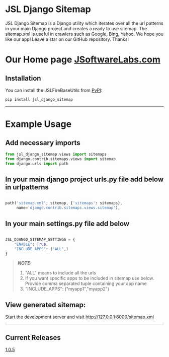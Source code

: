 # JSL Django Sitemap

JSL Django Sitemap is a Django utility which iterates over all the url patterns in your main Django project and creates a
ready to use sitemap. The sitemap.xml is useful in crawlers such as Google, Bing, Yahoo. We hope you like our app! Leave
a star on our GitHub repository. Thanks!

# Our Home page [JSoftwareLabs.com](https://www.jsoftwarelabs.com/)

## Installation

You can install the JSLFireBaseUtils from [PyPI](https://pypi.org/project/jsl-django-sitemap/):

    pip install jsl_django_sitemap

---

# Example Usage

Add necessary imports
---

```python
from jsl_django_sitemap.views import sitemaps
from django.contrib.sitemaps.views import sitemap
from django.urls import path

```

In your main django project urls.py file add below in urlpatterns
---

```python

path('sitemap.xml', sitemap, {'sitemaps': sitemaps},
	 name='django.contrib.sitemaps.views.sitemap'),
```

In your main settings.py file add below
---

```python

JSL_DJANGO_SITEMAP_SETTINGS = {
	"ENABLE": True,
	"INCLUDE_APPS": ("ALL",)
}

```


> **_NOTE:_**
> 1. "ALL" means to include all the urls
> 2. If you want specific apps to be included in sitemap use below. Provide comma separated tuple containing your app name
> 3. "INCLUDE_APPS": ("myapp1","myapp2")



## View generated sitemap:

Start the development server and visit http://127.0.0.1:8000/sitemap.xml

-----

## Current Releases

[1.0.5](https://github.com/JSoftwareLabs/jsl_django_sitemap/releases/tag/1.0.5)

